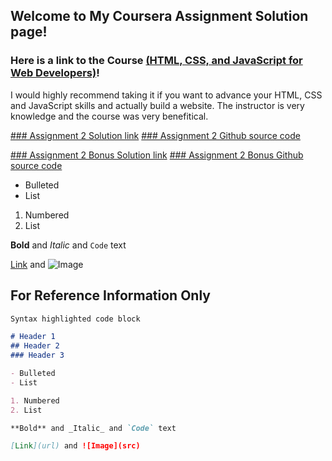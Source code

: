 ## Welcome to My Coursera Assignment Solution page!


### Here is a link to the Course [(HTML, CSS, and JavaScript for Web Developers)](https://www.coursera.org/learn/html-css-javascript-for-web-developers/home/welcome)!

I would highly recommend taking it if you want to advance your HTML, CSS and JavaScript skills and actually build a website. The instructor is very knowledge and the course was very benefitical.


[### Assignment 2 Solution link](https://confidenceiskey.github.io/coursera-test/module2-solution/)
[### Assignment 2 Github source code](https://github.com/Confidenceiskey/coursera-test/tree/gh-pages/module2-solution)


[### Assignment 2 Bonus Solution link](https://confidenceiskey.github.io/coursera-test/module2-solution-bonus/)
[### Assignment 2 Bonus Github source code](https://github.com/Confidenceiskey/coursera-test/tree/gh-pages/module2-solution-bonus)

- Bulleted
- List

1. Numbered
2. List

**Bold** and _Italic_ and `Code` text

[Link](url) and ![Image](src)


## For Reference Information Only

```markdown
Syntax highlighted code block

# Header 1
## Header 2
### Header 3

- Bulleted
- List

1. Numbered
2. List

**Bold** and _Italic_ and `Code` text

[Link](url) and ![Image](src)
```
